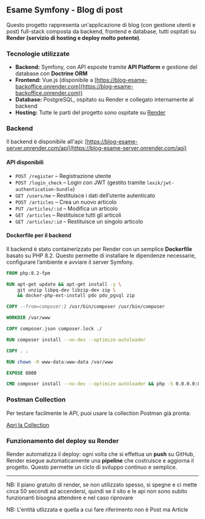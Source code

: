 ## Esame Symfony - Blog di post

Questo progetto rappresenta un'applicazione di blog (con gestione utenti e post) full-stack composta da backend, frontend e database, tutti ospitati su **Render (servizio di hosting e deploy molto potente)**.

### Tecnologie utilizzate

* **Backend:** Symfony, con API esposte tramite **API Platform** e gestione del database con **Doctrine ORM**
* **Frontend:** Vue.js (disponibile a [https://blog-esame-backoffice.onrender.com](https://blog-esame-backoffice.onrender.com))
* **Database:** PostgreSQL, ospitato su Render e collegato internamente al backend
* **Hosting:** Tutte le parti del progetto sono ospitate su [Render](https://render.com)

### Backend

Il backend è disponibile all'api:
[https://blog-esame-server.onrender.com/api](https://blog-esame-server.onrender.com/api)

#### API disponibili

* `POST /register` – Registrazione utente
* `POST /login_check` – Login con JWT (gestito tramite `lexik/jwt-authentication-bundle`)
* `GET /users/me` – Restituisce i dati dell’utente autenticato
* `POST /articles` – Crea un nuovo articolo
* `PUT /articles/:id` – Modifica un articolo
* `GET /articles` – Restituisce tutti gli articoli
* `GET /articles/:id` – Restituisce un singolo articolo

#### Dockerfile per il backend

Il backend è stato containerizzato per Render con un semplice **Dockerfile** basato su PHP 8.2. Questo permette di installare le dipendenze necessarie, configurare l’ambiente e avviare il server Symfony.

```Dockerfile
FROM php:8.2-fpm

RUN apt-get update && apt-get install -y \
    git unzip libpq-dev libzip-dev zip \
    && docker-php-ext-install pdo pdo_pgsql zip

COPY --from=composer:2 /usr/bin/composer /usr/bin/composer

WORKDIR /var/www

COPY composer.json composer.lock ./

RUN composer install --no-dev --optimize-autoloader

COPY . .

RUN chown -R www-data:www-data /var/www

EXPOSE 8000

CMD composer install --no-dev --optimize-autoloader && php -S 0.0.0.0:8000 -t public
```

### Postman Collection
Per testare facilmente le API, puoi usare la collection Postman già pronta:

[Apri la Collection](./esame.postman_collection.json)


### Funzionamento del deploy su Render

Render automatizza il deploy: ogni volta che si effettua un **push** su GitHub, Render esegue automaticamente una **pipeline** che costruisce e aggiorna il progetto. Questo permette un ciclo di sviluppo continuo e semplice.

---

NB: Il piano gratuito di render, se non utilizzato spesso, si spegne e ci mette circa 50 secondi ad accendersi, quindi se il sito e le api non sono subito funzionanti bisogna attendere e nel caso riprovare

NB: L'entità utlizzata e quella a cui fare riferimento non è Post ma Article
